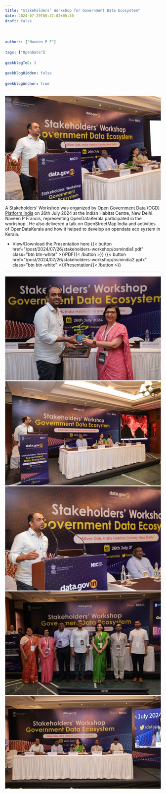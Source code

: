 ```yaml
---
title: "Stakeholders’ Workshop for Government Data Ecosystem"
date: 2024-07-29T00:37:02+05:30
draft: false



authors: ["Naveen P F"]

tags: ["OpenData"]

geekblogToC: 3

geekblogHidden: false

geekblogAnchor: true
---
```


![](2.jpeg)

A Stakeholders’ Workshop was organized by [Open Government Data (OGD) Platform India](data.gov.in) on 26th July 2024 at the Indian Habitat Centre, New Delhi. Naveen P Francis, representing OpenDataKerala participated in the workshop . He also delivered a talk on OpenStreetMap India and activities of OpenDataKerala and how it helped to develop an opendata eco system in Kerala.  

- View/Download the Presentation here 
{{< button href="/post/2024/07/26/stakeholders-workshop/osmindia1.pdf" class="btn btn-white" >}}PDF{{< /button >}}
{{< button href="/post/2024/07/26/stakeholders-workshop/osmindia2.pptx" class="btn btn-white" >}}Presentation{{< /button >}}
-------------------------------------------
![](1.jpeg)
![](6.jpeg)
![](4.jpeg)
![](8.jpeg)
![](9.jpeg)